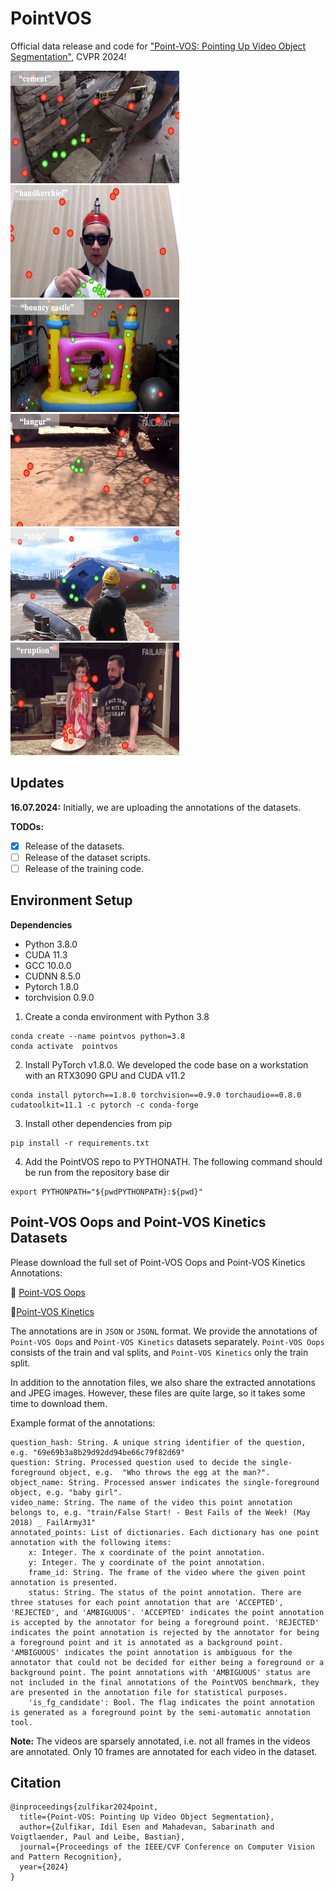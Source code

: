 # PointVOS
Official data release and code for ["Point-VOS: Pointing Up Video Object Segmentation"](https://pointvos.github.io/), CVPR 2024!

<div align="left">
  <img src="assets/teaser/kinetics/0bc07337743ba8a989eb940729daa1bc.gif" alt="teaser_1" width="270px" height="180px"/>  
  <img src="assets/teaser/kinetics/a8341fa97ad40719aa4973384e047a8e.gif" alt="teaser_2" width="270px" height="180px"/>  
  <img src="assets/teaser/kinetics/0d05fa3d5029996fc451030f8685f793.gif" alt="teaser_3" width="270px" height="180px"/>
</div>
<be>
<div align="left">
  <img src="assets/teaser/oops/48f59dad571e07dd2b218e87d0170e9f.gif" alt="teaser_4" width="270px" height="180px"/>  
  <img src="assets/teaser/oops/e90e92088e7e8bdf59daaec46cf76ac3.gif" alt="teaser_5" width="270px" height="180px"/>  
  <img src="assets/teaser/oops/3c2f8b46c4ae5794161da1759cd61d91.gif" alt="teaser_6" width="270px" height="180px"/>
</div>

## Updates
**16.07.2024:** Initially, we are uploading the annotations of the datasets. 

**TODOs:**
- [x] Release of the datasets.
- [ ] Release of the dataset scripts.
- [ ] Release of the training code.

## Environment Setup
**Dependencies**
- Python 3.8.0
- CUDA 11.3
- GCC 10.0.0
- CUDNN 8.5.0
- Pytorch 1.8.0
- torchvision 0.9.0

1. Create a conda environment with Python 3.8
```shell 
conda create --name pointvos python=3.8
conda activate  pointvos
```
2. Install PyTorch v1.8.0. We developed the code base on a workstation with an RTX3090 GPU and CUDA v11.2
```shell 
conda install pytorch==1.8.0 torchvision==0.9.0 torchaudio==0.8.0 cudatoolkit=11.1 -c pytorch -c conda-forge
```
3. Install other dependencies from pip
```shell 
pip install -r requirements.txt
```
4. Add the PointVOS repo to PYTHONATH. The following command should be run from the repository base dir
```shell 
export PYTHONPATH="${pwdPYTHONPATH}:${pwd}"
```

## Point-VOS Oops and Point-VOS Kinetics Datasets
Please download the full set of Point-VOS Oops and Point-VOS Kinetics Annotations:

:dart: [Point-VOS Oops](https://omnomnom.vision.rwth-aachen.de/data/PointVOS/annotations/Oops/)    

🚀[Point-VOS Kinetics](https://omnomnom.vision.rwth-aachen.de/data/PointVOS/annotations/Kinetics/)

The annotations are in `JSON` or `JSONL` format. We provide the annotations of `Point-VOS Oops` and `Point-VOS Kinetics` datasets separately. `Point-VOS Oops` consists of the train and val splits, and `Point-VOS Kinetics` only the train split.

In addition to the annotation files, we also share the extracted annotations and JPEG images. However, these files are quite large, so it takes some time to download them.

Example format of the annotations: 
```shell
question_hash: String. A unique string identifier of the question, e.g. "69e69b3a8b29d92dd94be66c79f82d69"
question: String. Processed question used to decide the single-foreground object, e.g.  "Who throws the egg at the man?".
object_name: String. Processed answer indicates the single-foreground object, e.g. "baby girl".
video_name: String. The name of the video this point annotation belongs to, e.g. "train/False Start! - Best Fails of the Week! (May 2018) _ FailArmy31" 
annotated_points: List of dictionaries. Each dictionary has one point annotation with the following items:	
	x: Integer. The x coordinate of the point annotation.
	y: Integer. The y coordinate of the point annotation. 
	frame_id: String. The frame of the video where the given point annotation is presented. 
	status: String. The status of the point annotation. There are three statuses for each point annotation that are 'ACCEPTED', 'REJECTED', and 'AMBIGUOUS'. 'ACCEPTED' indicates the point annotation is accepted by the annotator for being a foreground point. 'REJECTED' indicates the point annotation is rejected by the annotator for being a foreground point and it is annotated as a background point. 'AMBIGUOUS' indicates the point annotation is ambiguous for the annotator that could not be decided for either being a foreground or a background point. The point annotations with 'AMBIGUOUS' status are not included in the final annotations of the PointVOS benchmark, they are presented in the annotation file for statistical purposes.
	'is_fg_candidate': Bool. The flag indicates the point annotation is generated as a foreground point by the semi-automatic annotation tool. 
```
**Note:** The videos are sparsely annotated, i.e. not all frames in the videos are annotated. Only 10 frames are annotated for each video in the dataset.

## Citation
```
@inproceedings{zulfikar2024point,
  title={Point-VOS: Pointing Up Video Object Segmentation},
  author={Zulfikar, Idil Esen and Mahadevan, Sabarinath and Voigtlaender, Paul and Leibe, Bastian},
  journal={Proceedings of the IEEE/CVF Conference on Computer Vision and Pattern Recognition},
  year={2024}
}
```
